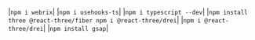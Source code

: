 |`npm i webrix`|
|`npm i usehooks-ts`|
|`npm i typescript --dev`|
|`npm install three @react-three/fiber npm i @react-three/drei`|
|`npm i @react-three/drei`|
|`npm install gsap`|